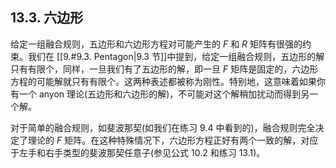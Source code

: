 ## 13.3. 六边形
给定一组融合规则，五边形和六边形方程对可能产生的 $F$ 和 $R$ 矩阵有很强的约束。我们在 [[9.#9.3. Pentagon|9.3 节]]中提到，给定一组融合规则，五边形的解只有有限个，同样，一旦我们有了五边形的解，即一旦 $F$ 矩阵是固定的，六边形方程的可能解就只有有限个。这两种表述都被称为刚性。特别地，这意味着如果你有一个 anyon 理论(五边形和六边形的解)，不可能对这个解稍加扰动而得到另一个解。

对于简单的融合规则，如斐波那契(如我们在练习 9.4 中看到的)，融合规则完全决定了理论的 $F$ 矩阵。在这种特殊情况下，六边形方程正好有两个一致的解，对应于左手和右手类型的斐波那契任意子(参见公式 10.2 和练习 13.1)。